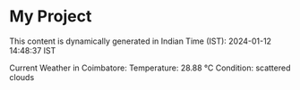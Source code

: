 # My Project

This content is dynamically generated in Indian Time (IST): 2024-01-12 14:48:37 IST


Current Weather in Coimbatore:
Temperature: 28.88 °C
Condition: scattered clouds
